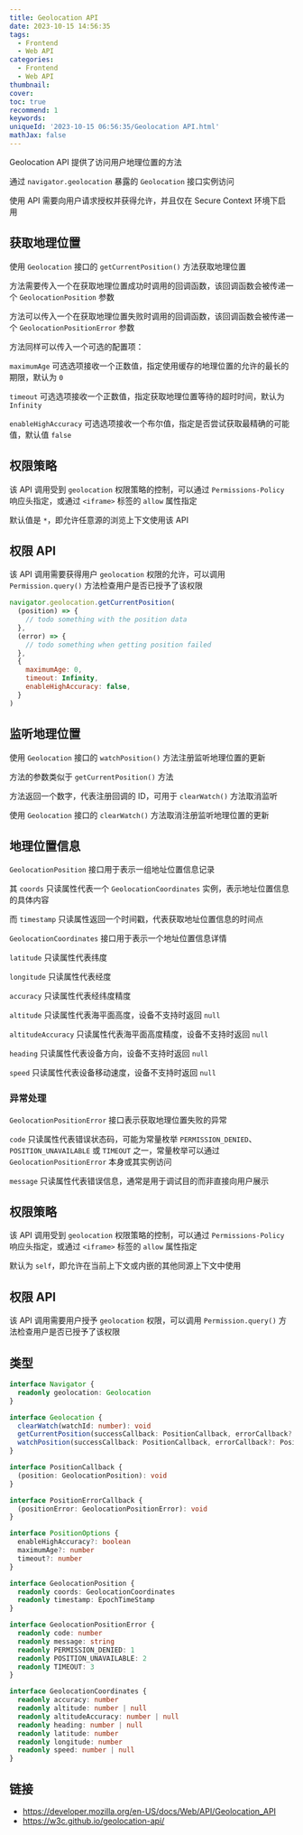 ```yaml
---
title: Geolocation API
date: 2023-10-15 14:56:35
tags:
  - Frontend
  - Web API
categories:
  - Frontend
  - Web API
thumbnail:
cover:
toc: true
recommend: 1
keywords:
uniqueId: '2023-10-15 06:56:35/Geolocation API.html'
mathJax: false
---
```


Geolocation API 提供了访问用户地理位置的方法

通过 `navigator.geolocation` 暴露的 `Geolocation` 接口实例访问

使用 API 需要向用户请求授权并获得允许，并且仅在 Secure Context 环境下启用

## 获取地理位置

使用 `Geolocation` 接口的 `getCurrentPosition()` 方法获取地理位置

方法需要传入一个在获取地理位置成功时调用的回调函数，该回调函数会被传递一个 `GeolocationPosition` 参数

方法可以传入一个在获取地理位置失败时调用的回调函数，该回调函数会被传递一个 `GeolocationPositionError` 参数

方法同样可以传入一个可选的配置项：

`maximumAge` 可选选项接收一个正数值，指定使用缓存的地理位置的允许的最长的期限，默认为 `0`

`timeout` 可选选项接收一个正数值，指定获取地理位置等待的超时时间，默认为 `Infinity`

`enableHighAccuracy` 可选选项接收一个布尔值，指定是否尝试获取最精确的可能值，默认值 `false`

## 权限策略

该 API 调用受到 `geolocation` 权限策略的控制，可以通过 `Permissions-Policy` 响应头指定，或通过 `<iframe>` 标签的 `allow` 属性指定

默认值是 `*`，即允许任意源的浏览上下文使用该 API

## 权限 API

该 API 调用需要获得用户 `geolocation` 权限的允许，可以调用 `Permission.query()` 方法检查用户是否已授予了该权限

```js
navigator.geolocation.getCurrentPosition(
  (position) => {
    // todo something with the position data
  },
  (error) => {
    // todo something when getting position failed
  },
  {
    maximumAge: 0,
    timeout: Infinity,
    enableHighAccuracy: false,
  }
)
```

## 监听地理位置

使用 `Geolocation` 接口的 `watchPosition()` 方法注册监听地理位置的更新

方法的参数类似于 `getCurrentPosition()` 方法

方法返回一个数字，代表注册回调的 ID，可用于 `clearWatch()` 方法取消监听

使用 `Geolocation` 接口的 `clearWatch()` 方法取消注册监听地理位置的更新

## 地理位置信息

`GeolocationPosition` 接口用于表示一组地址位置信息记录

其 `coords` 只读属性代表一个 `GeolocationCoordinates` 实例，表示地址位置信息的具体内容

而 `timestamp` 只读属性返回一个时间戳，代表获取地址位置信息的时间点

`GeolocationCoordinates` 接口用于表示一个地址位置信息详情

`latitude` 只读属性代表纬度

`longitude` 只读属性代表经度

`accuracy` 只读属性代表经纬度精度

`altitude` 只读属性代表海平面高度，设备不支持时返回 `null`

`altitudeAccuracy` 只读属性代表海平面高度精度，设备不支持时返回 `null`

`heading` 只读属性代表设备方向，设备不支持时返回 `null`

`speed` 只读属性代表设备移动速度，设备不支持时返回 `null`

### 异常处理

`GeolocationPositionError` 接口表示获取地理位置失败的异常

`code` 只读属性代表错误状态码，可能为常量枚举 `PERMISSION_DENIED`、`POSITION_UNAVAILABLE` 或 `TIMEOUT` 之一，常量枚举可以通过 `GeolocationPositionError` 本身或其实例访问

`message` 只读属性代表错误信息，通常是用于调试目的而非直接向用户展示

## 权限策略

该 API 调用受到 `geolocation` 权限策略的控制，可以通过 `Permissions-Policy` 响应头指定，或通过 `<iframe>` 标签的 `allow` 属性指定

默认为 `self`，即允许在当前上下文或内嵌的其他同源上下文中使用

## 权限 API

该 API 调用需要用户授予 `geolocation` 权限，可以调用 `Permission.query()` 方法检查用户是否已授予了该权限

## 类型

```ts
interface Navigator {
  readonly geolocation: Geolocation
}

interface Geolocation {
  clearWatch(watchId: number): void
  getCurrentPosition(successCallback: PositionCallback, errorCallback?: PositionErrorCallback | null, options?: PositionOptions): void
  watchPosition(successCallback: PositionCallback, errorCallback?: PositionErrorCallback | null, options?: PositionOptions): number
}

interface PositionCallback {
  (position: GeolocationPosition): void
}

interface PositionErrorCallback {
  (positionError: GeolocationPositionError): void
}

interface PositionOptions {
  enableHighAccuracy?: boolean
  maximumAge?: number
  timeout?: number
}

interface GeolocationPosition {
  readonly coords: GeolocationCoordinates
  readonly timestamp: EpochTimeStamp
}

interface GeolocationPositionError {
  readonly code: number
  readonly message: string
  readonly PERMISSION_DENIED: 1
  readonly POSITION_UNAVAILABLE: 2
  readonly TIMEOUT: 3
}

interface GeolocationCoordinates {
  readonly accuracy: number
  readonly altitude: number | null
  readonly altitudeAccuracy: number | null
  readonly heading: number | null
  readonly latitude: number
  readonly longitude: number
  readonly speed: number | null
}
```

## 链接

* <https://developer.mozilla.org/en-US/docs/Web/API/Geolocation_API>
* <https://w3c.github.io/geolocation-api/>
